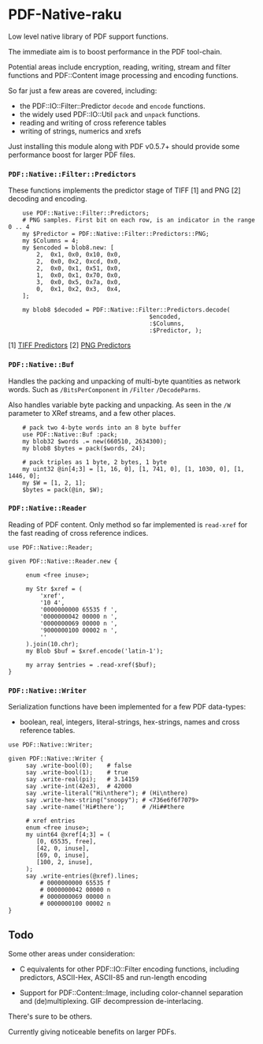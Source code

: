 # PDF-Native-raku

Low level native library of PDF support functions.

The immediate aim is to boost performance in the PDF tool-chain.

Potential areas include encryption, reading, writing, stream and filter functions and PDF::Content image processing and encoding functions.

So far just a few areas are covered, including:

- the PDF::IO::Filter::Predictor `decode` and `encode` functions.
- the widely used PDF::IO::Util `pack` and `unpack` functions.
- reading and writing of cross reference tables
- writing of strings, numerics and xrefs

Just installing this module along with PDF v0.5.7+ should provide some performance
boost for larger PDF files.

### `PDF::Native::Filter::Predictors`

These functions implements the predictor stage of TIFF [1] and PNG [2] decoding and encoding.
```
    use PDF::Native::Filter::Predictors;
    # PNG samples. First bit on each row, is an indicator in the range 0 .. 4
    my $Predictor = PDF::Native::Filter::Predictors::PNG;
    my $Columns = 4;
    my $encoded = blob8.new: [
        2,  0x1, 0x0, 0x10, 0x0,
        2,  0x0, 0x2, 0xcd, 0x0,
        2,  0x0, 0x1, 0x51, 0x0,
        1,  0x0, 0x1, 0x70, 0x0,
        3,  0x0, 0x5, 0x7a, 0x0,
        0,  0x1, 0x2, 0x3,  0x4,
    ];

    my blob8 $decoded = PDF::Native::Filter::Predictors.decode(
                                        $encoded,
                                        :$Columns,
                                        :$Predictor, );
```

[1] [TIFF Predictors](http://www.fileformat.info/format/tiff/corion-lzw.htm)
[2] [PNG Predictors](https://www.w3.org/TR/PNG-Filters.html)

### `PDF::Native::Buf`

Handles the packing and unpacking of multi-byte quantities as network words. Such as `/BitsPerComponent` in `/Filter` `/DecodeParms`.

Also handles variable byte packing and unpacking. As seen in the `/W` parameter to XRef streams, and a few other places.

```
    # pack two 4-byte words into an 8 byte buffer
    use PDF::Native::Buf :pack;
    my blob32 $words .= new(660510, 2634300);
    my blob8 $bytes = pack($words, 24);

    # pack triples as 1 byte, 2 bytes, 1 byte
    my uint32 @in[4;3] = [1, 16, 0], [1, 741, 0], [1, 1030, 0], [1, 1446, 0];
    my $W = [1, 2, 1];
    $bytes = pack(@in, $W);
```

### `PDF::Native::Reader`

Reading of PDF content. Only method so far implemented is `read-xref` for the fast reading of cross reference indices.
```
use PDF::Native::Reader;

given PDF::Native::Reader.new {

     enum <free inuse>;

     my Str $xref = (
         'xref',
         '10 4',
         '0000000000 65535 f ',
         '0000000042 00000 n ',
         '0000000069 00000 n ',
         '9000000100 00002 n ',
         ''
     ).join(10.chr);
     my Blob $buf = $xref.encode('latin-1');

     my array $entries = .read-xref($buf);
}
```

### `PDF::Native::Writer`

Serialization functions have been implemented for a few PDF data-types:

- boolean, real, integers, literal-strings, hex-strings, names and cross reference tables.

```
use PDF::Native::Writer;

given PDF::Native::Writer {
     say .write-bool(0);    # false
     say .write-bool(1);    # true
     say .write-real(pi);   # 3.14159
     say .write-int(42e3),  # 42000
     say .write-literal("Hi\nthere"); # (Hi\nthere)
     say .write-hex-string("snoopy"); # <736e6f6f7079>
     say .write-name('Hi#there');     # /Hi##there

     # xref entries
     enum <free inuse>;
     my uint64 @xref[4;3] = (
        [0, 65535, free],
        [42, 0, inuse],
        [69, 0, inuse],
        [100, 2, inuse],
     );
     say .write-entries(@xref).lines;
         # 0000000000 65535 f 
         # 0000000042 00000 n 
         # 0000000069 00000 n 
         # 0000000100 00002 n
}
```

## Todo

Some other areas under consideration:

- C equivalents for other PDF::IO::Filter encoding functions, including predictors, ASCII-Hex, ASCII-85 and run-length encoding

- Support for PDF::Content::Image, including color-channel separation and (de)multiplexing. GIF decompression de-interlacing.

There's sure to be others.

Currently giving noticeable benefits on larger PDFs.


